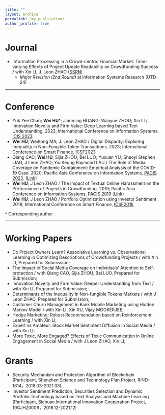 ```yaml
---
title: ""
layout: archive
permalink: /my-publication/
author_profile: true
---
```


# Journal 

- Information Processing in a Crowd-centric Financial Market: Time-varying Effects of Project Update Readability on Crowdfunding Success / with Xin LI, J. Leon ZHAO ([SSRN](https://papers.ssrn.com/sol3/papers.cfm?abstract_id=3925150))
  - *Major Revision (2nd Round)* at Information Systems Research (UTD-24)

---

# Conference 

- Yuk Yee Chan; **Wei HU^**; Jianming HUANG; Wanyue ZHOU; Xin LI / Innovation Novelty and Firm Value: Deep Learning based Text Understanding. 2023; International Conference on Information Systems, [ICIS 2023](https://icis2023.aisconferences.org/).
- **Wei HU**; Weihong MA; J. Leon ZHAO / Digital Disparity: Exploring Inequality in Non-Fungible Token Transactions. 2023; International Conference on Smart Finance, [ICSF2023](https://cbit.cuhk.edu.cn/ICSF/ICSF23/index.html)
- Qiang CAO; **Wei HU**; Sijia ZHOU; Bei LUO; Yuxuan YU; Shaoyi Stephen LIAO; J Leon ZHAO; Yiu Keung Raymond LAU / The Role of Media Coverage on Pandemic Containment: Empirical Analysis of the COVID-19 Case. 2020; Pacific Asia Conference on Information Systems, [PACIS 2020](https://aisel.aisnet.org/pacis2020/). ([Link](https://aisel.aisnet.org/pacis2020/162/))
- **Wei HU**; J Leon ZHAO / The Impact of Textual Online Harassment on the Performance of Projects in Crowdfunding. 2019; Pacific Asia Conference on Information Systems, [PACIS 2019](https://aisel.aisnet.org/pacis2019/) ([Link](https://aisel.aisnet.org/pacis2019/156/))
- **Wei HU**; J Leon ZHAO / Portfolio Optimization using Investor Sentiment. 2018; International Conference on Smart Finance, [ICSF2018](http://epic.is.cityu.edu.hk/ICSF18/)

^ Corresponding author

---

# Working Papers

- Do Project Owners Learn? Associative Learning vs. Observational Learning in Optimizing Descriptions of Crowdfunding Projects / with Xin LI, Prepared for Submission;
- The Impact of Social Media Coverage on Individuals’ Attention to Self-protection / with Qiang CAO, Sijia ZHOU, Bei LUO, Prepared for Submission;
- Innovation Novelty and Firm Value: Deeper Understanding from Text / with Xin LI, Prepared for Submission;
- Determinants of the Inequality in Non-fungible Tokens Markets / with J Leon ZHAO, Prepared for Submission;
- Customer Churn Management in Bank Mobile Marketing using Hidden Markov Model / with Xin LI, Xin XU, Vijay MOOKERJEE;
- Hedge Marketing: Robust Recommendation based on Reinforcement Learning / with Xin LI;
- Expert vs Amateur: Stock Market Sentiment Diffusion in Social Media / with Xin LI;
- More Toxic, More Engaged? Effects of Toxic Communication in Online Engagement in Social Media / with J Leon ZHAO, Xin LI;

# Grants

- Security Mechanism and Protection Algorithm of Blockchain (Participant, Shenzhen Science and Technology Plan Project, RIND-1614，2018.03-2021.03)
- Investor Sentiment Prediction, Securities Selection and Dynamic Portfolio Technology based on Text Analysis and Machine Learning (Participant, Sichuan International Innovation Cooperation Project, 19GJHZ0006，2018.12-2021.12)